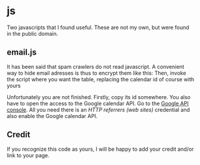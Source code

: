 # js
Two javascripts that I found useful. These are not my own, but were found in the public domain.

## email.js
It has been said that spam crawlers do not read javascript. A convenient way to hide email adresses is thus to encrypt them like this:
    <script>mail("gmoutso","gmail",0,"")
You must load the script in the header of your page like `<script src="email.js"></script>`. For an example of its use, see the page of contacts I wrote for the [NCTU string theory group](http://web.it.nctu.edu.tw/~string/).

## GCalEvents5.js
### Update
If you want your google calendar on your webpage as a list, you can use http://MilanKacurak/FormatGoogleCalendar.
### Old
The simplest way to put your google calendar is to use google's iframe applet. However, you might want a more custom feel to your page. This is what we wanted at the [theory group of Bogazici university](http://www.phys.boun.edu.tr/~theory/seminars.html).

The method is to read the google calendar in json format and construct an html table out of it. First load the script
    <script type='text/javascript' src='./GCalEvents5.js'></script>
Then, invoke the script where you want the table, replacing the calendar id of course with yours
    <script type="text/javascript" charset="utf-8">
	var calendar_id = "qcp71gj20fcvr42c01u6hhd7a0%40group.calendar.google.com"
	$(document).ready(GCalEvents(calendar_id,"bogasem"));
    </script>
    
Unfortunately you are not finished. Firstly, copy its id somewhere. You also have to open the access to the Google calendar API. Go to the [Google API console](https://console.developers.google.com). All you need there is an *HTTP referrers (web sites)* credential and also enable the Google calendar API.

## Credit
If you recognize this code as yours, I will be happy to add your credit and/or link to your page.
